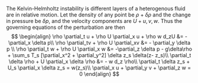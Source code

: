 The Kelvin-Helmholtz instability is different layers of a heterogenous fluid are in relative motion.
Let the density of any point be $\rho + \delta \rho$ and the change in pressure be $\delta p$, and the velocity components are $U + u, v, w$. Thus the governing equations of the perturbation are then
$$
\begin{align}
	\rho \partial_t u + \rho U \partial_x u + \rho w d_zU &= - \partial_x \delta p\\
	\rho \partial_tv + \rho U \partial_xv &= - \partial_y \delta p \\
	\rho \partial_t w + \rho U \partial_x w &= -\partial_z \delta p - g\delta\rho + \sum_s T_s [\partial_x^2 + \partial_y^2] \delta z_s \delta(z- z_s)\\
	\partial_t \delta \rho + U \partial_x \delta \rho &= - w d_z \rho\\
	\partial_t \delta z_s + U_s \partial_x \delta z_s = w(z_s)\\
	\partial_x u + \partial_y v + \partial_z w = 0
\end{align}
$$
